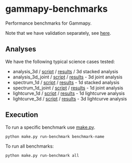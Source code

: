 # gammapy-benchmarks

Performance benchmarks for Gammapy.

Note that we have validation separately, see [here](../README.md).

## Analyses

We have the following typical science cases tested:

- analysis_3d / [script](analysis_3d.py) / [results](results/analysis_3d) / 3d stacked analysis
- analysis_3d_joint / [script](analysis_3d_joint.py) / [results](results/analysis_3d_joint) - 3d joint analysis
- spectrum_1d / [script](spectrum_1d.py) / [results](results/spectrum_1d) - 1d stacked analysis
- spectrum_1d_joint / [script](spectrum_1d_joint.py) / [results](results/spectrum_1d_joint) - 1d joint analysis
- lightcurve_1d / [script](lightcurve_1d.py) / [results](results/lightcurve_1d) - 1d lightcurve analysis
- lightcurve_3d / [script](lightcurve_3d.py) / [results](results/lightcurve_3d) - 3d lightcurve analysis

## Execution

To run a specific benchmark use [make.py](make.py).

```bash
python make.py run-benchmark benchmark-name
```

To run all benchmarks:
```bash
python make.py run-benchmark all
```
